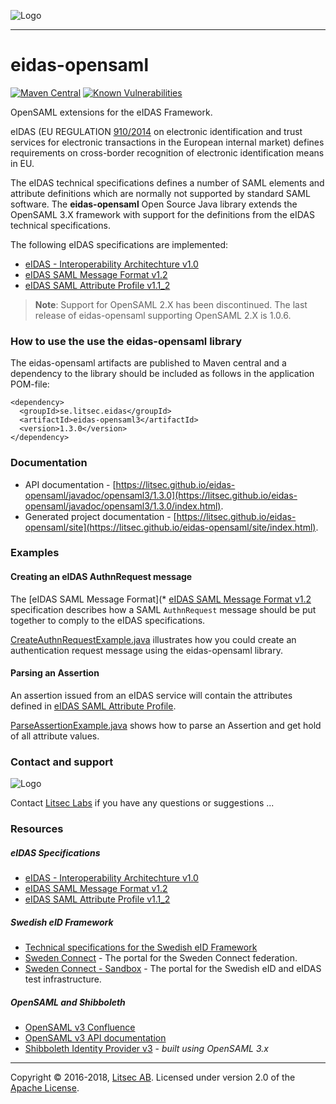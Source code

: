 ![Logo](https://litsec.github.io/eidas-opensaml/img/litsec-small.png)

------

# eidas-opensaml

[![Maven Central](https://maven-badges.herokuapp.com/maven-central/se.litsec.eidas/eidas-opensaml3/badge.svg)](https://maven-badges.herokuapp.com/maven-central/se.litsec.eidas/eidas-opensaml3) [![Known Vulnerabilities](https://snyk.io/test/github/litsec/eidas-opensaml/badge.svg?targetFile=opensaml3%2Fpom.xml)](https://snyk.io/test/github/litsec/eidas-opensaml?targetFile=opensaml3%2Fpom.xml)

OpenSAML extensions for the eIDAS Framework.

eIDAS (EU REGULATION [910/2014](http://eur-lex.europa.eu/legal-content/EN/TXT/HTML/?uri=CELEX:32014R0910&from=EN) on electronic identification and trust services for electronic transactions in the European internal market) defines requirements on cross-border recognition of electronic identification means in EU.

The eIDAS technical specifications defines a number of SAML elements and attribute definitions which are normally not supported by standard SAML software. The **eidas-opensaml** Open Source Java library extends the OpenSAML 3.X framework with support for the definitions from the eIDAS technical specifications.

The following eIDAS specifications are implemented:
* [eIDAS - Interoperability Architechture v1.0](https://joinup.ec.europa.eu/sites/default/files/eidas_interoperability_architecture_v1.00.pdf)
* [eIDAS SAML Message Format v1.2](https://github.com/litsec/eidas-opensaml/files/2219283/eIDAS.Message.Format_v1.2_final.docx)
* [eIDAS SAML Attribute Profile v1.1_2](https://ec.europa.eu/cefdigital/wiki/download/attachments/46992719/eIDAS%20SAML%20Attribute%20Profile%20v1.1_2.pdf)

> **Note**: Support for OpenSAML 2.X has been discontinued. The last release of eidas-opensaml supporting OpenSAML 2.X is 1.0.6.

### How to use the use the eidas-opensaml library

The eidas-opensaml artifacts are published to Maven central and a dependency to the library should be included as follows in the application POM-file:

```
<dependency>
  <groupId>se.litsec.eidas</groupId>
  <artifactId>eidas-opensaml3</artifactId>
  <version>1.3.0</version>
</dependency>
```

### Documentation

* API documentation - [https://litsec.github.io/eidas-opensaml/javadoc/opensaml3/1.3.0](https://litsec.github.io/eidas-opensaml/javadoc/opensaml3/1.3.0/index.html).
* Generated project documentation - [https://litsec.github.io/eidas-opensaml/site](https://litsec.github.io/eidas-opensaml/site/index.html).

### Examples

#### Creating an eIDAS AuthnRequest message

The [eIDAS SAML Message Format](* [eIDAS SAML Message Format v1.2](https://github.com/litsec/eidas-opensaml/files/2219283/eIDAS.Message.Format_v1.2_final.docx) specification describes how a SAML `AuthnRequest` message should be put together to comply to the eIDAS specifications. 

[CreateAuthnRequestExample.java](https://github.com/litsec/eidas-opensaml/blob/master/opensaml3/src/test/java/se/litsec/eidas/opensaml/examples/CreateAuthnRequestExample.java) illustrates how you could create an authentication request message using the eidas-opensaml library.

#### Parsing an Assertion

An assertion issued from an eIDAS service will contain the attributes defined in [eIDAS SAML Attribute Profile](https://ec.europa.eu/cefdigital/wiki/download/attachments/46992719/eIDAS%20SAML%20Attribute%20Profile%20v1.1_2.pdf).

[ParseAssertionExample.java](https://github.com/litsec/eidas-opensaml/blob/master/opensaml3/src/test/java/se/litsec/eidas/opensaml/examples/ParseAssertionExample.java) shows how to parse an Assertion and get hold of all attribute values.

### Contact and support

![Logo](https://litsec.github.io/eidas-opensaml/img/logo-small.png)

Contact [Litsec Labs](mailto:info@litsec.se) if you have any questions or suggestions ...

### Resources

##### eIDAS Specifications

* [eIDAS - Interoperability Architechture v1.0](https://joinup.ec.europa.eu/sites/default/files/eidas_interoperability_architecture_v1.00.pdf)
* [eIDAS SAML Message Format v1.2](https://github.com/litsec/eidas-opensaml/files/2219283/eIDAS.Message.Format_v1.2_final.docx)
* [eIDAS SAML Attribute Profile v1.1_2](https://ec.europa.eu/cefdigital/wiki/download/attachments/46992719/eIDAS%20SAML%20Attribute%20Profile%20v1.1_2.pdf)

##### Swedish eID Framework

* [Technical specifications for the Swedish eID Framework](https://github.com/swedenconnect/technical-framework)
* [Sweden Connect](https://swedenconnect.se) - The portal for the Sweden Connect federation.
* [Sweden Connect - Sandbox](https://sandbox.swedenconnect.se/home/) - The portal for the Swedish eID and eIDAS test infrastructure.

##### OpenSAML and Shibboleth

* [OpenSAML v3 Confluence](https://wiki.shibboleth.net/confluence/display/OS30/Home)
* [OpenSAML v3 API documentation](https://build.shibboleth.net/nexus/content/sites/site/java-opensaml/3.4.0/apidocs/)
* [Shibboleth Identity Provider v3](https://wiki.shibboleth.net/confluence/display/IDP30) - *built using OpenSAML 3.x*


------

Copyright &copy; 2016-2018, [Litsec AB](http://www.litsec.se). Licensed under version 2.0 of the [Apache License](http://www.apache.org/licenses/LICENSE-2.0).

